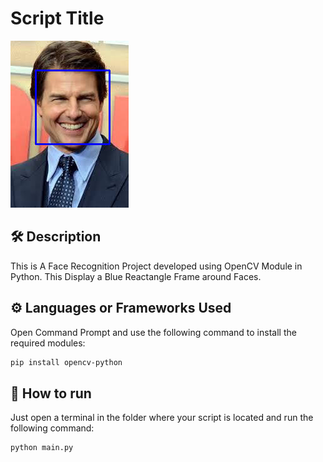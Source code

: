 # Script Title

![OpenCV](https://github.com/Sarikasoni23/Face_Recognition/blob/master/images/demo.jpg)


## 🛠️ Description

This is A Face Recognition Project developed using OpenCV Module in Python.
This Display a Blue Reactangle Frame around Faces.

## ⚙️ Languages or Frameworks Used

Open Command Prompt and use the following command to install the required modules:

```sh 
pip install opencv-python
```


## 🌟 How to run

Just open a terminal in the folder where your script is located and run the following command:

```sh
python main.py
```
